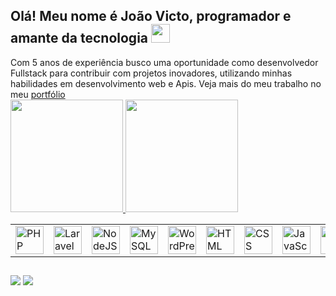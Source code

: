 <h2> Olá! Meu nome é João Victo, programador e amante da tecnologia <img src=https://github.com/TheDudeThatCode/TheDudeThatCode/blob/master/Assets/Earth.gif width="30"></h2>
Com 5 anos de experiência busco uma oportunidade como desenvolvedor Fullstack para contribuir com projetos
inovadores, utilizando minhas habilidades em desenvolvimento web e Apis. Veja mais do meu trabalho no meu <a href="https://joaovicto.com.br">portfólio</a>

<div>
  <a href="https://github.com/Jvicto-Dev">
 
  <img height="180em" src="https://github-readme-stats.vercel.app/api?username=Jvicto-Dev&show_icons=true&theme=dracula&include_all_commits=true&count_private=true"/>
  <img height="180em" src="https://github-readme-stats.vercel.app/api/top-langs/?username=Jvicto-Dev&layout=compact&langs_count=7&theme=dracula"/>
</div>
  
<table align="">
    <tr>
        <td><img src="https://skillicons.dev/icons?i=php" width="45" height="45" alt="PHP" /></td>
        <td><img src="https://skillicons.dev/icons?i=laravel" width="45" height="45" alt="Laravel" /></td>
        <td><img src="https://skillicons.dev/icons?i=nodejs" width="45" height="45" alt="NodeJS" /></td>
        <td><img src="https://techstack-generator.vercel.app/mysql-icon.svg" alt="MySQL" width="45" height="45" /></td>
        <td><img src="https://skillicons.dev/icons?i=wordpress" width="45" height="45" alt="WordPress" /></td>
        <td><img src="https://skillicons.dev/icons?i=html" width="45" height="45" alt="HTML" /></td>
        <td><img src="https://skillicons.dev/icons?i=css" width="45" height="45" alt="CSS" /></td>
        <td><img src="https://techstack-generator.vercel.app/js-icon.svg" alt="JavaScript" width="45" height="45" />
        </td>
        <td><img src="https://skillicons.dev/icons?i=git" width="45" height="45" alt="Git" /></td>
        <td><img src="https://skillicons.dev/icons?i=figma" width="45" height="45" alt="Figma" /></td>
        <td><img src="https://skillicons.dev/icons?i=bootstrap" width="45" height="45" alt="Bootstrap" /></td>
    </tr>
</table>

  ##
 <div> 
  
 
  <a href = "mailto:joaovicto12112001@gmail.com"><img src="https://img.shields.io/badge/-Gmail-%23333?style=for-the-badge&logo=gmail&logoColor=white" target="_blank"></a>
  <a href="https://www.linkedin.com/in/joão-victo-91a9941a5" target="_blank"><img src="https://img.shields.io/badge/-LinkedIn-%230077B5?style=for-the-badge&logo=linkedin&logoColor=white" target="_blank"></a> 
 
</div>
